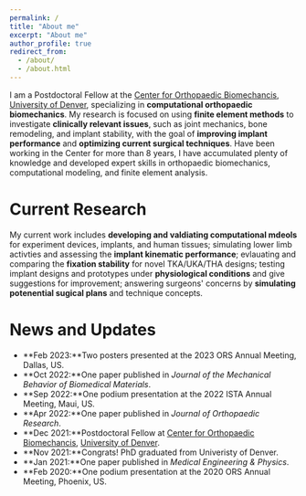 ```yaml
---
permalink: /
title: "About me"
excerpt: "About me"
author_profile: true
redirect_from: 
  - /about/
  - /about.html
---
```


I am a Postdoctoral Fellow at the [Center for Orthopaedic Biomechancis](https://ritchieschool.du.edu/research-innovation/biomedical-devices/center-orthopaedic-biomechanics), [University of Denver](https://www.du.edu/), specializing in **computational orthopaedic biomechanics**. My research is focused on using **finite element methods** to investigate **clinically relevant issues**, such as joint mechanics, bone remodeling, and implant stability, with the goal of **improving implant performance** and **optimizing current surgical techniques**. Have been working in the Center for more than 8 years, I have accumulated plenty of knowledge and developed expert skills in orthopaedic biomechanics, computational modeling, and finite element analysis. 

Current Research
======
My current work includes **developing and valdiating computational mdeols** for experiment devices, implants, and human tissues; simulating lower limb activties and assessing the **implant kinematic performance**; evlauating and comparing the **fixation stability** for novel TKA/UKA/THA designs; testing implant designs and prototypes under **physiological conditions** and give suggestions for improvement; answering surgeons' concerns by **simulating potenential sugical plans** and technique concepts.

News and Updates
======
- **Feb 2023:**Two posters presented at the 2023 ORS Annual Meeting, Dallas, US.
- **Oct 2022:**One paper published in *Journal of the Mechanical Behavior of Biomedical Materials*.
- **Sep 2022:**One podium presentation at the 2022 ISTA Annual Meeting, Maui, US.
- **Apr 2022:**One paper published in *Journal of Orthopaedic Research*.
- **Dec 2021:**Postdoctoral Fellow at [Center for Orthopaedic Biomechancis](https://ritchieschool.du.edu/research-innovation/biomedical-devices/center-orthopaedic-biomechanics), [University of Denver](https://www.du.edu/).
- **Nov 2021:**Congrats! PhD graduated from Univeristy of Denver.
- **Jan 2021:**One paper published in *Medical Engineering & Physics*.
- **Feb 2020:**One podium presentation at the 2020 ORS Annual Meeting, Phoenix, US.